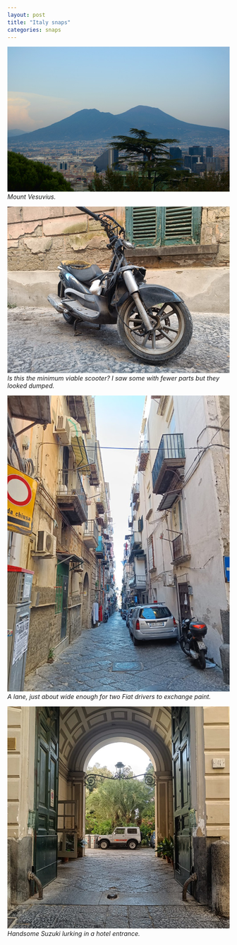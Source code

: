```yaml
---
layout: post
title: "Italy snaps"
categories: snaps
---
```


![Vesuvius.](/public/img/vesuvius.jpg)
*Mount Vesuvius.*

![Scooter.](/public/img/scoot.jpeg)
*Is this the minimum viable scooter? I saw some with fewer parts but they looked dumped.*

![Narrow lane.](/public/img/lane.jpeg)
*A lane, just about wide enough for two Fiat drivers to exchange paint.*

![Jimny.](/public/img/jimny.jpeg)
*Handsome Suzuki lurking in a hotel entrance.*